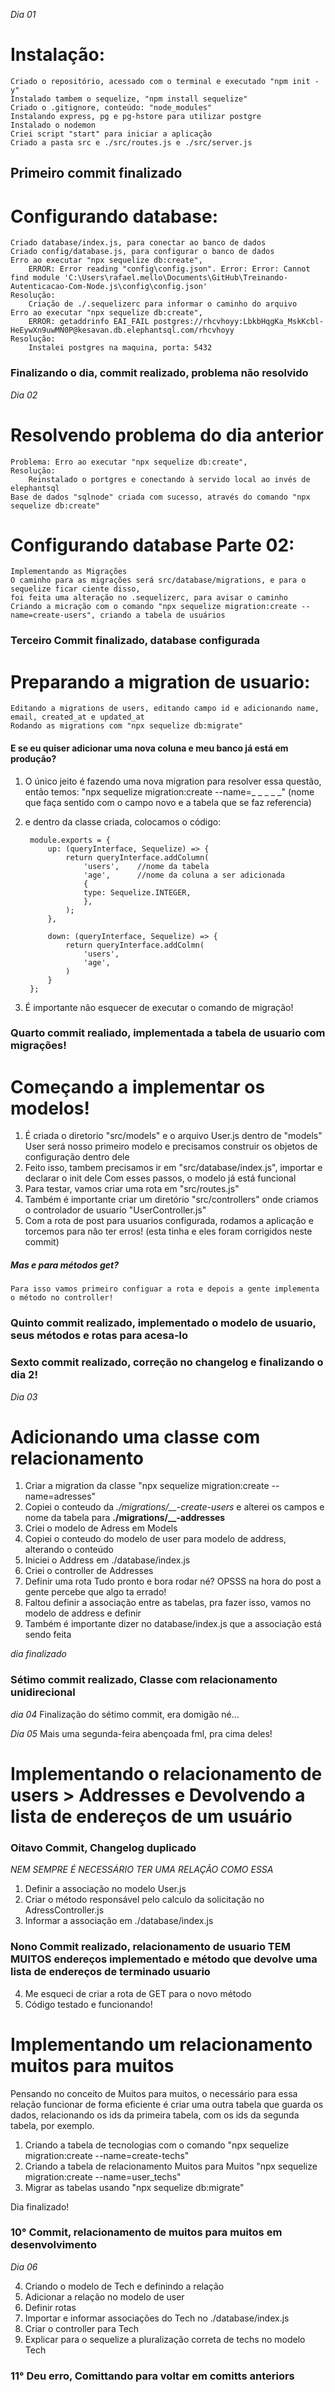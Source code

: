 *Dia 01*

# Instalação:
    Criado o repositório, acessado com o terminal e executado "npm init -y"
    Instalado tambem o sequelize, "npm install sequelize"
    Criado o .gitignore, conteúdo: "node_modules"
    Instalando express, pg e pg-hstore para utilizar postgre
    Instalado o nodemon
    Criei script "start" para iniciar a aplicação
    Criado a pasta src e ./src/routes.js e ./src/server.js
## Primeiro commit finalizado

# Configurando database:
    Criado database/index.js, para conectar ao banco de dados
    Criado config/database.js, para configurar o banco de dados
    Erro ao executar "npx sequelize db:create", 
        ERROR: Error reading "config\config.json". Error: Error: Cannot find module 'C:\Users\rafael.mello\Documents\GitHub\Treinando-Autenticacao-Com-Node.js\config\config.json'
    Resolução:
        Criação de ./.sequelizerc para informar o caminho do arquivo
    Erro ao executar "npx sequelize db:create",
        ERROR: getaddrinfo EAI_FAIL postgres://rhcvhoyy:LbkbHqgKa_MskKcbl-HeEywXn9uwMN0P@kesavan.db.elephantsql.com/rhcvhoyy
    Resolução:
        Instalei postgres na maquina, porta: 5432
### Finalizando o dia, commit realizado, problema não resolvido

*Dia 02*

# Resolvendo problema do dia anterior
    Problema: Erro ao executar "npx sequelize db:create",
    Resolução:
        Reinstalado o portgres e conectando à servido local ao invés de elephantsql
    Base de dados "sqlnode" criada com sucesso, através do comando "npx sequelize db:create"
# Configurando database Parte 02:
    Implementando as Migrações
    O caminho para as migrações será src/database/migrations, e para o sequelize ficar ciente disso,
    foi feita uma alteração no .sequelizerc, para avisar o caminho
    Criando a micração com o comando "npx sequelize migration:create --name=create-users", criando a tabela de usuários
### Terceiro Commit finalizado, database configurada

# Preparando a migration de usuario:
    Editando a migrations de users, editando campo id e adicionando name, email, created_at e updated_at
    Rodando as migrations com "npx sequelize db:migrate"
#### E se eu quiser adicionar uma nova coluna e meu banco já está em produção?
1. O único jeito é fazendo uma nova migration para resolver essa questão, então temos:
        "npx sequelize migration:create --name=_ _ _ _ _" (nome que faça sentido com o campo novo e a tabela que se faz referencia)

2. e dentro da classe criada, colocamos o código: 

        module.exports = {
            up: (queryInterface, Sequelize) => {
                return queryInterface.addColumn(
                    'users',    //nome da tabela
                    'age',      //nome da coluna a ser adicionada
                    {
                    type: Sequelize.INTEGER,
                    },
                );
            },
 
            down: (queryInterface, Sequelize) => {
                return queryInterface.addColmn(
                    'users',
                    'age',
                )
            }
        };

3. É importante não esquecer de executar o comando de migração!

### Quarto commit realiado, implementada a tabela de usuario com migrações!

# Começando a implementar os modelos!
1. É criada o diretorio "src/models" e o arquivo User.js dentro de "models"
User será nosso primeiro modelo e precisamos construir os objetos de configuração dentro dele
2. Feito isso, tambem precisamos ir em "src/database/index.js", importar e declarar o init dele
    Com esses passos, o modelo já está funcional
3. Para testar, vamos criar uma rota em "src/routes.js"
4. Também é importante criar um diretório "src/controllers" onde criamos o controlador de usuario "UserController.js"
5. Com a rota de post para usuarios configurada, rodamos a aplicação e torcemos para não ter erros! (esta tinha e eles foram corrigidos neste commit) 
    
##### Mas e para métodos get?
    Para isso vamos primeiro configuar a rota e depois a gente implementa o método no controller!
### Quinto commit realizado, implementado o modelo de usuario, seus métodos e rotas para acesa-lo
### Sexto commit realizado, correção no changelog e finalizando o dia 2!

*Dia 03*

# Adicionando uma classe com relacionamento
1. Criar a migration da classe "npx sequelize migration:create --name=adresses"
2. Copiei o conteudo da *./migrations/__-create-users* e alterei os campos e nome da tabela para **./migrations/__-addresses**
3. Criei o modelo de Adress em Models
4. Copiei o conteudo do modelo de user para modelo de address, alterando o conteúdo
5. Iniciei o Address em ./database/index.js
6. Criei o controller de Addresses
7. Definir uma rota
    Tudo pronto e bora rodar né?
    OPSSS na hora do post a gente percebe que algo ta errado!
8. Faltou definir a associação entre as tabelas, pra fazer isso, vamos no modelo de address e definir 
9. Também é importante dizer no database/index.js que a associação está sendo feita

*dia finalizado*

### Sétimo commit realizado, Classe com relacionamento unidirecional

*dia 04*
    Finalização do sétimo commit, era domigão né...

*Dia 05*
    Mais uma segunda-feira abençoada fml, pra cima deles!

# Implementando o relacionamento de users > Addresses e Devolvendo a lista de endereços de um usuário

### Oitavo Commit, Changelog duplicado

*NEM SEMPRE É NECESSÁRIO TER UMA RELAÇÃO COMO ESSA*

1. Definir a associação no modelo User.js
2. Criar o método responsável pelo calculo da solicitação no AdressController.js
3. Informar a associação em ./database/index.js

### Nono Commit realizado, relacionamento de usuario TEM MUITOS endereços implementado e método que devolve uma lista de endereços de terminado usuario

4. Me esqueci de criar a rota de GET para o novo método
5. Código testado e funcionando!

# Implementando um relacionamento muitos para muitos

Pensando no conceito de Muitos para muitos, o necessário para essa relação funcionar de forma eficiente é criar uma outra tabela que guarda os dados, relacionando os ids da primeira tabela, com os ids da segunda tabela, por exemplo.

1. Criando a tabela de tecnologias com o comando "npx sequelize migration:create --name=create-techs"
2. Criando a tabela de relacionamento Muitos para Muitos "npx sequelize migration:create --name=user_techs"
3. Migrar as tabelas usando "npx sequelize db:migrate"

Dia finalizado!

### 10° Commit, relacionamento de muitos para muitos em desenvolvimento 

*Dia 06*

4. Criando o modelo de Tech e definindo a relação
5. Adicionar a relação no modelo de user
6. Definir rotas
7. Importar e informar associações do Tech no ./database/index.js
8. Criar o controller para Tech
9. Explicar para o sequelize a pluralização correta de techs no modelo Tech

### 11° Deu erro, Comittando para voltar em comitts anteriors